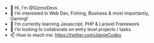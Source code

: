 - 👋 Hi, I’m @GizmoDevs
- 👀 I’m interested in Web Dev, Fishing, Business & most importantly, Gaming!
- 🌱 I’m currently learning Javascript, PHP & Laravel Framework
- 💞️ I’m looking to collaborate on entry level projects / tasks.
- 📫 How to reach me: https://twitter.com/JamieCodes

<!---
GizmoDevs/GizmoDevs is a ✨ special ✨ repository because its `README.md` (this file) appears on your GitHub profile.
You can click the Preview link to take a look at your changes.
--->

